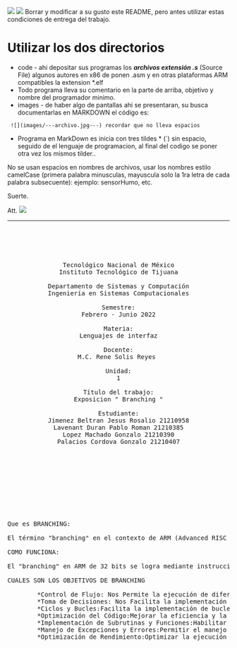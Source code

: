 ![](https://static.vecteezy.com/system/resources/thumbnails/019/638/944/small/blue-globe-with-technology-elements-png.png)
![](https://images.fineartamerica.com/images/artworkimages/medium/2/armor-insignia-mike-harris-transparent.png)
Borrar y modificar a su gusto este README, pero antes utilizar estas condiciones de entrega del trabajo.

# Utilizar los dos directorios

- code  - ahi depositar sus programas los ***archivos extensión *.s****  (Source File) algunos autores en x86 de ponen .asm y en otras plataformas ARM compatibles la extension *.elf
- Todo programa lleva su comentario en la parte de arriba, objetivo y nombre del programador minimo.
- images  - de haber algo de pantallas ahi se presentaran, su busca documentarlas en MARKDOWN el código es:

``` ![](images/---archivo.jpg---) recordar que no lleva espacios```



- Programa en MarkDown es inicia con tres tildes * (`) sin espacio, seguido de el lenguaje de programacion, al final del codigo se poner otra vez los mismos tilder..

No se usan espacios en nombres de archivos, usar los nombres estilo camelCase (primera palabra minusculas, mayuscula solo la 1ra letra de cada palabra subsecuente):  ejemplo: sensorHumo, etc.

Suerte.

Att. ![](https://img.icons8.com/color/2x/docker.png)

------

<pre>

	<p align=center>

Tecnológico Nacional de México
Instituto Tecnológico de Tijuana

Departamento de Sistemas y Computación
Ingeniería en Sistemas Computacionales

Semestre:
Febrero - Junio 2022

Materia:
Lenguajes de interfaz

Docente:
M.C. Rene Solis Reyes 

Unidad:
1

Título del trabajo:
Exposicion " Branching "

Estudiante:
Jimenez Beltran Jesus Rosalio 21210958
Lavenant Duran Pablo Roman 21210385
Lopez Machado Gonzalo 21210390
Palacios Cordova Gonzalo 21210407

	</p>

</pre>

<pre>

	<p align=left>

Que es BRANCHING:
	
El término "branching" en el contexto de ARM (Advanced RISC Machine) de 32 bits se refiere a una operación fundamental que implica cambiar el flujo de ejecución de un programa a una dirección de memoria diferente, generalmente condicionada por alguna evaluación de una condición específica. Este mecanismo es esencial para el control de flujo y la ejecución de programas de manera efectiva. A continuación, proporcionaremos información detallada sobre cómo funciona, su importancia y ejemplos relevantes de "branching" en ARM de 32 bits.

COMO FUNCIONA:

El "branching" en ARM de 32 bits se logra mediante instrucciones específicas diseñadas para cambiar la secuencia de ejecución del programa. Estas instrucciones se basan en condiciones y se llaman "branch instructions". Cuando se encuentra una instrucción de salto condicional, se evalúa una condición (por ejemplo, igualdad, menor que, etc.) utilizando los registros del procesador. Dependiendo del resultado de esta evaluación, se decide si se ejecutará el salto a la nueva dirección de memoria o si se continuará con la ejecución normal.

CUALES SON LOS OBJETIVOS DE BRANCHING
		
		*Control de Flujo: Nos Permite la ejecución de diferentes bloques de código en función de ciertas condiciones, como valores de registros, banderas o resultados de operaciones.
		*Toma de Decisiones: Nos Facilita la implementación de estructuras de control de flujo, como if-else y switch-case, para permitir la toma de decisiones basadas en condiciones específicas.
		*Ciclos y Bucles:Facilita la implementación de bucles y ciclos, permitiendo que el programa repita un conjunto de instrucciones mientras se cumplan ciertas condiciones.
		*Optimización del Código:Mejorar la eficiencia y la optimización del código al evitar ejecuciones innecesarias o repetitivas de instrucciones.
		*Implementación de Subrutinas y Funciones:Habilitar la invocación y el retorno de funciones, permitiendo la modularidad del código y el reuso de bloques de código.
		*Manejo de Excepciones y Errores:Permitir el manejo de excepciones, interrupciones y errores, redirigiendo la ejecución a rutinas de manejo específicas.
		*Optimización de Rendimiento:Optimizar la ejecución del programa al saltar directamente a secciones relevantes de código, evitando la ejecución lineal y mejorando el rendimiento.

	</p>

</pre>
